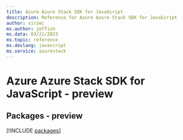 ```yaml
---
title: Azure Azure Stack SDK for JavaScript
description: Reference for Azure Azure Stack SDK for JavaScript
author: xirzec
ms.author: jeffish
ms.data: 03/21/2023
ms.topic: reference
ms.devlang: javascript
ms.service: azurestack
---
```

# Azure Azure Stack SDK for JavaScript - preview
## Packages - preview
[!INCLUDE [packages](azure-stack-index.md)]